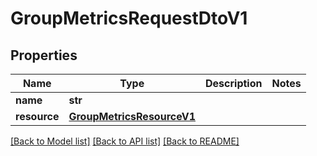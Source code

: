 # GroupMetricsRequestDtoV1

## Properties
Name | Type | Description | Notes
------------ | ------------- | ------------- | -------------
**name** | **str** |  | 
**resource** | [**GroupMetricsResourceV1**](GroupMetricsResourceV1.md) |  | 

[[Back to Model list]](../README.md#documentation-for-models) [[Back to API list]](../README.md#documentation-for-api-endpoints) [[Back to README]](../README.md)


